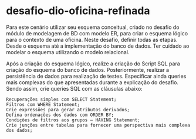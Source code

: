 # desafio-dio-oficina-refinada

Para este cenário utilizar seu esquema conceitual, criado no desafio do módulo de modelagem de BD com modelo ER, para criar o esquema lógico 
para o contexto de uma oficina. Neste desafio, definir todas as etapas. Desde o esquema até a implementação do banco de dados. Ter cuidado ao modelar o 
esquema utilizando o modelo relacional.

Após a criação do esquema lógico, realize a criação do Script SQL para criação do esquema do banco de dados. Posteriormente, realizar a persistência de 
dados para realização de testes. Especificar ainda queries mais complexas do que apresentadas durante a explicação do desafio. Sendo assim, crie queries 
SQL com as cláusulas abaixo:

    Recuperações simples com SELECT Statement;
    Filtros com WHERE Statement;
    Crie expressões para gerar atributos derivados;
    Defina ordenações dos dados com ORDER BY;
    Condições de filtros aos grupos – HAVING Statement;
    Crie junções entre tabelas para fornecer uma perspectiva mais complexa dos dados;
